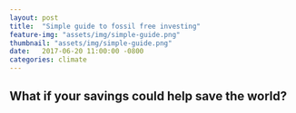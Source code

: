 ```yaml
---
layout: post
title:  "Simple guide to fossil free investing"
feature-img: "assets/img/simple-guide.png"
thumbnail: "assets/img/simple-guide.png"
date:   2017-06-20 11:00:00 -0800
categories: climate
---
```

## What if your savings could help save the world?

